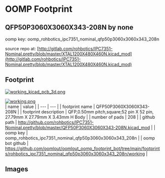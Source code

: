# OOMP Footprint  
## QFP50P3060X3060X343-208N  by none  
  
oomp key: oomp_rohbotics_ipc7351_nominal_qfp50p3060x3060x343_208n  
  
source repo at: [http://gitlab.com/rohbotics/IPC7351-Nominal.pretty/blob/master/XTAL1200X480X460N.kicad_mod](http://gitlab.com/rohbotics/IPC7351-Nominal.pretty/blob/master/XTAL1200X480X460N.kicad_mod)  
## Footprint  
  
[![working_kicad_pcb_3d.png](working_kicad_pcb_3d_600.png)](working_kicad_pcb_3d.png)  
  
[![working.png](working_600.png)](working.png)  
| name | value | 
| --- | --- | 
| footprint name | QFP50P3060X3060X343-208N | 
| footprint description | QFP,0.50mm pitch,square;52 pin X 52 pin, 27.79mm X 27.79mm X 3.43mm H Body | 
| number of pads | 208 | 
| github path | http://github.com/rohbotics/IPC7351-Nominal.pretty/blob/master/QFP50P3060X3060X343-208N.kicad_mod | 
| oomp key | oomp_rohbotics_ipc7351_nominal_qfp50p3060x3060x343_208n | 
| oomp bot github | https://github.com/oomlout/oomlout_oomp_footprint_bot/tree/main/footprints/rohbotics_ipc7351_nominal_qfp50p3060x3060x343_208n/working | 
## Images  
